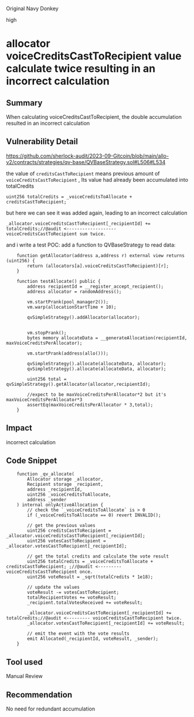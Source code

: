 Original Navy Donkey

high

# allocator voiceCreditsCastToRecipient value calculate twice  resulting in an incorrect calculation
## Summary
When calculating voiceCreditsCastToRecipient, the double accumulation resulted in an incorrect calculation

## Vulnerability Detail
https://github.com/sherlock-audit/2023-09-Gitcoin/blob/main/allo-v2/contracts/strategies/qv-base/QVBaseStrategy.sol#L506#L534

the value of `creditsCastToRecipient` means previous amount of `voiceCreditsCastToRecipient` ,  Its value had already been accumulated into totalCredits
```solidity
uint256 totalCredits = _voiceCreditsToAllocate + creditsCastToRecipient;
```
 but here we can see it was added again, leading to an incorrect calculation
```solidity
_allocator.voiceCreditsCastToRecipient[_recipientId] += totalCredits;//@audit <-------------------  voiceCreditsCastToRecipient sum twice.
```

and i write a test POC:
add a function to QVBaseStrategy to read data:
```solidity
    function getAllocator(address a,address r) external view returns (uint256) {
        return (allocators[a].voiceCreditsCastToRecipient)[r];
    }
```

```solidity
    function testAllocate() public {
        address recipientId = __register_accept_recipient();
        address allocator = randomAddress();

        vm.startPrank(pool_manager2());
        vm.warp(allocationStartTime + 10);

        qvSimpleStrategy().addAllocator(allocator);


        vm.stopPrank();
        bytes memory allocateData = __generateAllocation(recipientId, maxVoiceCreditsPerAllocator);

        vm.startPrank(address(allo()));

        qvSimpleStrategy().allocate(allocateData, allocator);
        qvSimpleStrategy().allocate(allocateData, allocator);

        uint256 total = qvSimpleStrategy().getAllocator(allocator,recipientId);

        //expect to be maxVoiceCreditsPerAllocator*2 but it's maxVoiceCreditsPerAllocator*3
        assertEq(maxVoiceCreditsPerAllocator * 3,total);
    }
```

## Impact
 incorrect calculation

## Code Snippet
```solidity
    function _qv_allocate(
        Allocator storage _allocator,
        Recipient storage _recipient,
        address _recipientId,
        uint256 _voiceCreditsToAllocate,
        address _sender
    ) internal onlyActiveAllocation {
        // check the `_voiceCreditsToAllocate` is > 0
        if (_voiceCreditsToAllocate == 0) revert INVALID();

        // get the previous values
        uint256 creditsCastToRecipient = _allocator.voiceCreditsCastToRecipient[_recipientId];
        uint256 votesCastToRecipient = _allocator.votesCastToRecipient[_recipientId];

        // get the total credits and calculate the vote result
        uint256 totalCredits = _voiceCreditsToAllocate + creditsCastToRecipient; ;//@audit <--------- voiceCreditsCastToRecipient once.
        uint256 voteResult = _sqrt(totalCredits * 1e18);

        // update the values
        voteResult -= votesCastToRecipient;
        totalRecipientVotes += voteResult;
        _recipient.totalVotesReceived += voteResult;

        _allocator.voiceCreditsCastToRecipient[_recipientId] += totalCredits;//@audit <--------- voiceCreditsCastToRecipient twice.
        _allocator.votesCastToRecipient[_recipientId] += voteResult;

        // emit the event with the vote results
        emit Allocated(_recipientId, voteResult, _sender);
    }
```

## Tool used

Manual Review

## Recommendation
No need for redundant accumulation